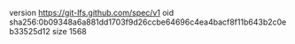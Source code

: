 version https://git-lfs.github.com/spec/v1
oid sha256:0b09348a6a881dd1703f9d26ccbe64696c4ea4bacf8f11b643b2c0eb33525d12
size 1568
